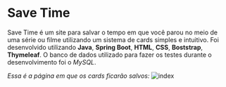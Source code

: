 # Save Time

Save Time é um site para salvar o tempo em que você parou no meio de uma série ou filme utilizando um sistema de cards simples e intuitivo.
Foi desenvolvido utilizando <b>Java</b>, <b>Spring Boot</b>, <b>HTML</b>, <b>CSS</b>, <b>Boststrap</b>, <b>Thymeleaf</b>. O banco de dados utilizado para fazer os testes durante o desenvolvimento foi o <em>MySQL</em>.

<em>Essa é a página em que os cards ficarão salvos:</em>
![index](https://user-images.githubusercontent.com/79797709/113371517-f0ab2180-933c-11eb-90ce-261dc9bb674c.png)
